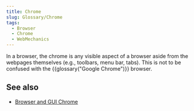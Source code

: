 ```yaml
---
title: Chrome
slug: Glossary/Chrome
tags:
  - Browser
  - Chrome
  - WebMechanics
---
```


In a browser, the chrome is any visible aspect of a browser aside from the webpages themselves (e.g., toolbars, menu bar, tabs). This is not to be confused with the {{glossary("Google Chrome")}} browser.

## See also

- [Browser and GUI Chrome](https://www.nngroup.com/articles/browser-and-gui-chrome/)
